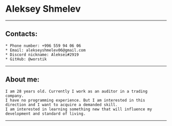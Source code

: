 # Aleksey Shmelev
---

## Contacts:
    * Phone number: +996 559 94 06 06
    * Email: alekseyshmelev06@gmail.com
    * Discord nickname: Aleksei#2919
    * GitHub: @worstik

---

## About me:
    I am 28 years old. Currently I work as an auditor in a trading company. 
    I have no programming experience. But I am interested in this direction and I want to acquire a demanded skill. 
    I am interested in learning something new that will influence my development and standard of living.

---
